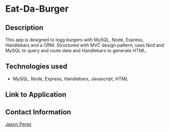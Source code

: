 # Eat-Da-Burger

## Description

This app is designed to logg burgers with MySQL, Node, Express, Handlebars and a ORM.  Structured with MVC design pattern; uses Nod and MySQL to query and route data and Handlebars to generate HTML.

## Technologies used
- MySQL, Node, Express, Handlebars, Javascript, HTML

## Link to Application

## Contact Information
[Jason Perez](https://github.com/jasandper)